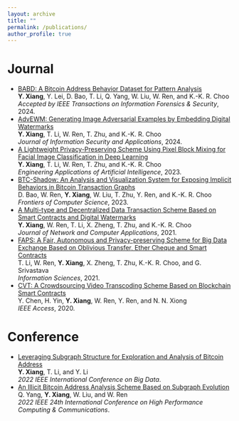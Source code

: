 ```yaml
---
layout: archive
title: ""
permalink: /publications/
author_profile: true
---
```


<!-- {% if author.googlescholar %}
  You can also find my articles on <u><a href="{{author.googlescholar}}">my Google Scholar profile</a>.</u>
{% endif %}

{% include base_path %}

{% for post in site.publications reversed %}
  {% include archive-single.html %}
{% endfor %} -->

# Journal

* [BABD: A Bitcoin Address Behavior Dataset for Pattern Analysis](https://doi.org/10.1109/TIFS.2023.3347894)<br />
**Y. Xiang**, Y. Lei, D. Bao, T. Li, Q. Yang, W. Liu, W. Ren, and K.-K. R. Choo<br />
*Accepted by IEEE Transactions on Information Forensics & Security*, 2024. 
* [AdvEWM: Generating Image Adversarial Examples by Embedding Digital Watermarks](https://doi.org/10.1016/j.jisa.2023.103662)<br />
**Y. Xiang**, T. Li, W. Ren, T. Zhu, and K.-K. R. Choo<br />
*Journal of Information Security and Applications*, 2024.
* [A Lightweight Privacy-Preserving Scheme Using Pixel Block Mixing for Facial Image Classification in Deep Learning](https://doi.org/10.1016/j.engappai.2023.107180)<br />
**Y. Xiang**, T. Li, W. Ren, T. Zhu, and K.-K. R. Choo<br />
*Engineering Applications of Artificial Intelligence*, 2023.
* [BTC-Shadow: An Analysis and Visualization System for Exposing Implicit Behaviors in Bitcoin Transaction Graphs](https://doi.org/10.1007/s11704-023-2531-0)<br />
D. Bao, W. Ren, **Y. Xiang**, W. Liu, T. Zhu, Y. Ren, and K.-K. R. Choo<br />
*Frontiers of Computer Science*, 2023.
* [A Multi-type and Decentralized Data Transaction Scheme Based on Smart Contracts and Digital Watermarks](https://doi.org/10.1016/j.jnca.2020.102953)<br />
**Y. Xiang**, W. Ren, T. Li, X. Zheng, T. Zhu, and K.-K. R. Choo<br />
*Journal of Network and Computer Applications*, 2021.  
* [FAPS: A Fair, Autonomous and Privacy-preserving Scheme for Big Data Exchange Based on Oblivious Transfer, Ether Cheque and Smart Contracts](https://doi.org/10.1016/j.ins.2020.08.116)<br />
T. Li, W. Ren, **Y. Xiang**, X. Zheng, T. Zhu, K.-K. R. Choo, and G. Srivastava<br />
*Information Sciences*, 2021.  
* [CVT: A Crowdsourcing Video Transcoding Scheme Based on Blockchain Smart Contracts](https://doi.org/10.1109/ACCESS.2020.3043042)<br />
Y. Chen, H. Yin, **Y. Xiang**, W. Ren, Y. Ren, and N. N. Xiong<br />
*IEEE Access*, 2020.  

# Conference

* [Leveraging Subgraph Structure for Exploration and Analysis of Bitcoin Address](https://doi.org/10.1109/BigData55660.2022.10020980)<br />
**Y. Xiang**, T. Li, and Y. Li<br />
*2022 IEEE International Conference on Big Data*. 
* [An Illicit Bitcoin Address Analysis Scheme Based on Subgraph Evolution](https://doi.org/10.1109/HPCC-DSS-SmartCity-DependSys57074.2022.00116)<br />
Q. Yang, **Y. Xiang**, W. Liu, and W. Ren<br />
*2022 IEEE 24th International Conference on High Performance Computing & Communications*.

<!--# Preprint-->

